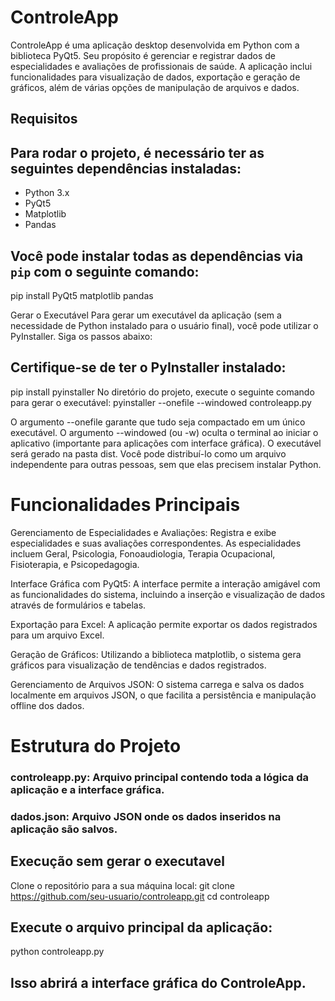 # ControleApp

ControleApp é uma aplicação desktop desenvolvida em Python com a biblioteca PyQt5. Seu propósito é gerenciar e registrar dados de especialidades e avaliações de profissionais de saúde. A aplicação inclui funcionalidades para visualização de dados, exportação e geração de gráficos, além de várias opções de manipulação de arquivos e dados.

## Requisitos

## Para rodar o projeto, é necessário ter as seguintes dependências instaladas:

- Python 3.x
- PyQt5
- Matplotlib
- Pandas

## Você pode instalar todas as dependências via `pip` com o seguinte comando:
pip install PyQt5 matplotlib pandas

Gerar o Executável
Para gerar um executável da aplicação (sem a necessidade de Python instalado para o usuário final), você pode utilizar o PyInstaller. Siga os passos abaixo:

## Certifique-se de ter o PyInstaller instalado:

pip install pyinstaller
No diretório do projeto, execute o seguinte comando para gerar o executável:
pyinstaller --onefile --windowed controleapp.py

O argumento --onefile garante que tudo seja compactado em um único executável.
O argumento --windowed (ou -w) oculta o terminal ao iniciar o aplicativo (importante para aplicações com interface gráfica).
O executável será gerado na pasta dist. Você pode distribuí-lo como um arquivo independente para outras pessoas, sem que elas precisem instalar Python.

# Funcionalidades Principais
Gerenciamento de Especialidades e Avaliações: Registra e exibe especialidades e suas avaliações correspondentes. As especialidades incluem Geral, Psicologia, Fonoaudiologia, Terapia Ocupacional, Fisioterapia, e Psicopedagogia.

Interface Gráfica com PyQt5: A interface permite a interação amigável com as funcionalidades do sistema, incluindo a inserção e visualização de dados através de formulários e tabelas.

Exportação para Excel: A aplicação permite exportar os dados registrados para um arquivo Excel.

Geração de Gráficos: Utilizando a biblioteca matplotlib, o sistema gera gráficos para visualização de tendências e dados registrados.

Gerenciamento de Arquivos JSON: O sistema carrega e salva os dados localmente em arquivos JSON, o que facilita a persistência e manipulação offline dos dados.

# Estrutura do Projeto
### controleapp.py: Arquivo principal contendo toda a lógica da aplicação e a interface gráfica.

### dados.json: Arquivo JSON onde os dados inseridos na aplicação são salvos.

## Execução sem gerar o executavel
Clone o repositório para a sua máquina local:
git clone https://github.com/seu-usuario/controleapp.git
cd controleapp
## Execute o arquivo principal da aplicação:
python controleapp.py
## Isso abrirá a interface gráfica do ControleApp.

